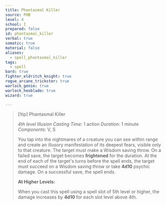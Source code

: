 ```yaml
---
title: Phantasmal Killer
source: PHB
level: 4
school: I
prepared: false
id: phantasmal_killer
verbal: true
somatic: true
material: false
aliases:
  - spell_phantasmal_killer
tags:
  - spell
bard: true
fighter_eldritch_knight: true
rogue_arcane_trickster: true
warlock_genie: true
warlock_hexblade: true
wizard: true

---
```

>[!tip] Phantasmal Killer
>
> *4th level Illusion*
> *Casting Time:* 1 action
> *Duration:* 1 minute
> *Components:* V, S
>
>You tap into the nightmares of a creature you can see within range and create an illusory manifestation of its deepest fears, visible only to that creature. The target must make a Wisdom saving throw. On a failed save, the target becomes **frightened** for the duration. At the end of each of the target's turns before the spell ends, the target must succeed on a Wisdom saving throw or take **4d10** psychic damage. On a successful save, the spell ends.
>
>**At Higher Levels:**
>
>When you cast this spell using a spell slot of 5th level or higher, the damage increases by **4d10** for each slot level above 4th.
>

